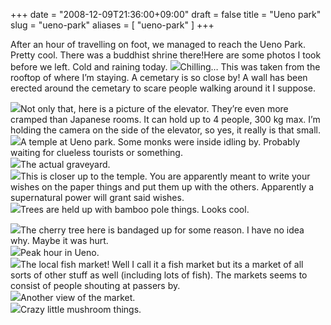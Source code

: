 +++
date = "2008-12-09T21:36:00+09:00"
draft = false
title = "Ueno park"
slug = "ueno-park"
aliases = [
	"ueno-park"
]
+++

[](/travel-blog/images/2010/10/dscf0016.jpg)

After an hour of travelling on foot, we managed to reach the Ueno Park. Pretty cool. There was a buddhist shrine there!Here are some photos I took before we left. Cold and raining today.
![](/travel-blog/images/2010/10/dscf0016.jpg)Chilling… This was taken from the rooftop of where I’m staying. A cemetary is so close by! A wall has been erected around the cemetary to scare people walking around it I suppose.

![](/travel-blog/images/2010/10/dscf0004.jpg)Not only that, here is a picture of the elevator. They’re even more cramped than Japanese rooms. It can hold up to 4 people, 300 kg max. I’m holding the camera on the side of the elevator, so yes, it really is that small.  
![](/travel-blog/images/2010/10/dscf0009.jpg)A temple at Ueno park. Some monks were inside idling by. Probably waiting for clueless tourists or something.  
![](/travel-blog/images/2010/10/dscf0013.jpg)The actual graveyard.  
![](/travel-blog/images/2010/10/dscf00141.jpg)This is closer up to the temple. You are apparently meant to write your wishes on the paper things and put them up with the others. Apparently a supernatural power will grant said wishes.  
![](/travel-blog/images/2010/10/dscf00151.jpg)Trees are held up with bamboo pole things. Looks cool.


![](/travel-blog/images/2010/10/dscf00163.jpg)The cherry tree here is bandaged up for some reason. I have no idea why. Maybe it was hurt.  
![](/travel-blog/images/2010/10/dscf0017.jpg)Peak hour in Ueno.  
![](/travel-blog/images/2010/10/dscf0018.jpg)The local fish market! Well I call it a fish market but its a market of all sorts of other stuff as well (including lots of fish). The markets seems to consist of people shouting at passers by.  
![](/travel-blog/images/2010/10/dscf00191.jpg)Another view of the market.  
![](/travel-blog/images/2010/10/dscf0020.jpg)Crazy little mushroom things. 
